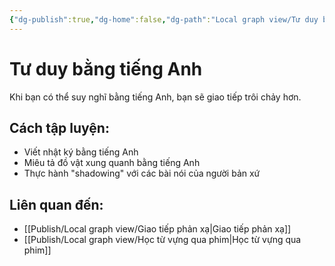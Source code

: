 ```yaml
---
{"dg-publish":true,"dg-home":false,"dg-path":"Local graph view/Tư duy bằng tiếng Anh.md","permalink":"/local-graph-view/tu-duy-bang-tieng-anh/","dgPassFrontmatter":true,"noteIcon":"","updated":"2025-02-01T07:47:09.368+07:00"}
---
```


# Tư duy bằng tiếng Anh
Khi bạn có thể suy nghĩ bằng tiếng Anh, bạn sẽ giao tiếp trôi chảy hơn.

## Cách tập luyện:
- Viết nhật ký bằng tiếng Anh
- Miêu tả đồ vật xung quanh bằng tiếng Anh
- Thực hành "shadowing" với các bài nói của người bản xứ

## Liên quan đến:
- [[Publish/Local graph view/Giao tiếp phản xạ\|Giao tiếp phản xạ]]
- [[Publish/Local graph view/Học từ vựng qua phim\|Học từ vựng qua phim]]
